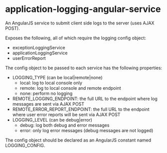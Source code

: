 application-logging-angular-service
===================================

An AngularJS service to submit client side logs to the server (uses AJAX POST).

Exposes the following, all of which require the logging config object:

- exceptionLoggingService
- applicationLoggingService
- userErrorReport

The config object to be passed to each service has the following properties:

- LOGGING_TYPE (can be local|remote|none)
  - local: log to local console only
  - remote: log to local console and remote endpoint
  - none: perform no logging
- REMOTE_LOGGING_ENDPOINT: the full URL to the endpoint where log messages are sent via AJAX POST
- REMOTE_ERROR_REPORT_ENDPOINT: the full URL to the endpoint where user error reports will be sent via AJAX POST
- LOGGING_LEVEL (can be debug|error)
  - debug: log both debug and error messages
  - error: only log error messages (debug messages are not logged)

The config object should be declared as an AngularJS constant named LOGGING_CONFIG.